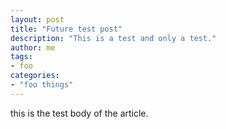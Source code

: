```yaml
---
layout: post
title: "Future test post"
description: "This is a test and only a test."
author: me
tags:
- foo
categories:
- "foo things"
---
```


this is the test body of the article.